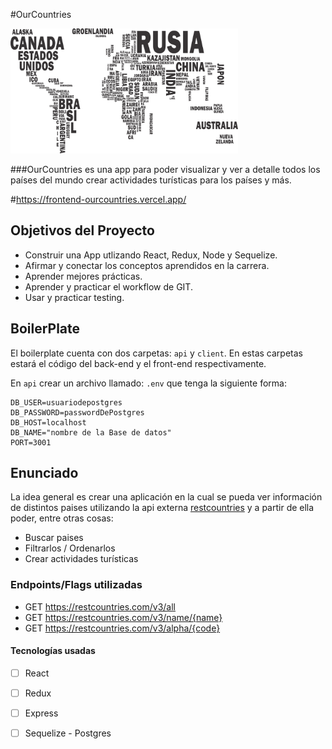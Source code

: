

#OurCountries

<p align="left">
  <img height="200" src="./countries.png" />
</p>

###OurCountries es una app para poder visualizar y ver a detalle todos los países del mundo crear actividades turísticas para los países y más.


#https://frontend-ourcountries.vercel.app/

## Objetivos del Proyecto

- Construir una App utlizando React, Redux, Node y Sequelize.
- Afirmar y conectar los conceptos aprendidos en la carrera.
- Aprender mejores prácticas.
- Aprender y practicar el workflow de GIT.
- Usar y practicar testing.




## BoilerPlate

El boilerplate cuenta con dos carpetas: `api` y `client`. En estas carpetas estará el código del back-end y el front-end respectivamente.

En `api` crear un archivo llamado: `.env` que tenga la siguiente forma:

```env
DB_USER=usuariodepostgres
DB_PASSWORD=passwordDePostgres
DB_HOST=localhost
DB_NAME="nombre de la Base de datos"
PORT=3001
```



## Enunciado

La idea general es crear una aplicación en la cual se pueda ver información de  distintos paises utilizando la api externa [restcountries](https://restcountries.com/) y a partir de ella poder, entre otras cosas:

- Buscar paises
- Filtrarlos / Ordenarlos
- Crear actividades turísticas


### Endpoints/Flags utilizadas

- GET <https://restcountries.com/v3/all>
- GET <https://restcountries.com/v3/name/{name}>
- GET <https://restcountries.com/v3/alpha/{code}>


#### Tecnologías usadas

- [ ] React
- [ ] Redux
- [ ] Express
- [ ] Sequelize - Postgres


